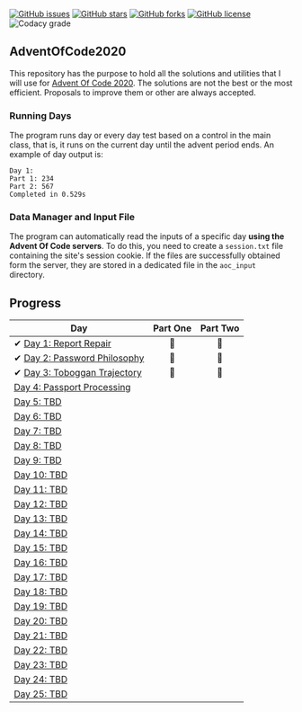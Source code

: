 [![GitHub issues](https://img.shields.io/github/issues/asarro99/AdventOfCode2020?style=flat-square)](https://github.com/asarro99/AdventOfCode2020/issues)
[![GitHub stars](https://img.shields.io/github/stars/asarro99/AdventOfCode2020?style=flat-square)](https://github.com/asarro99/AdventOfCode2020/stargazers)
[![GitHub forks](https://img.shields.io/github/forks/asarro99/AdventOfCode2020?style=flat-square)](https://github.com/asarro99/AdventOfCode2020/network)
[![GitHub license](https://img.shields.io/github/license/asarro99/AdventOfCode2020?style=flat-square)](https://github.com/asarro99/AdventOfCode2020/blob/master/LICENSE)
![Codacy grade](https://img.shields.io/codacy/grade/c4b1577655854d16aa5177fb8600c116?logo=codacy&style=flat-square)

## AdventOfCode2020

This repository has the purpose to hold all the solutions and utilities that I will use
for [Advent Of Code 2020](https://adventofcode.com/2020). The solutions are not the best or the most efficient.
Proposals to improve them or other are always accepted.

### Running Days

The program runs day or every day test based on a control in the main class, that is, it runs on the current day until
the advent period ends. An example of day output is:

```text
Day 1:
Part 1: 234
Part 2: 567
Completed in 0.529s
```

### Data Manager and Input File

The program can automatically read the inputs of a specific day **using the Advent Of Code servers**. To do this, you
need to create a `session.txt` file containing the site's session cookie. If the files are successfully obtained form
the server, they are stored in a dedicated file in the `aoc_input` directory.

## Progress

| Day  | Part One | Part Two | 
|---|:---:|:---:|
| ✔ [Day 1: Report Repair]()| 🌟 | 🌟 |
| ✔ [Day 2: Password Philosophy]()| 🌟 | 🌟 |
| ✔ [Day 3: Toboggan Trajectory]()| 🌟 | 🌟 |
| [Day 4: Passport Processing]()| | |
| [Day 5: TBD]()| | |
| [Day 6: TBD]()| | |
| [Day 7: TBD]()| | |
| [Day 8: TBD]()| | |
| [Day 9: TBD]()| | |
| [Day 10: TBD]()| | |
| [Day 11: TBD]()| | |
| [Day 12: TBD]()| | |
| [Day 13: TBD]()| | |
| [Day 14: TBD]()| | |
| [Day 15: TBD]()| | |
| [Day 16: TBD]()| | |
| [Day 17: TBD]()| | |
| [Day 18: TBD]()| | |
| [Day 19: TBD]()| | |
| [Day 20: TBD]()| | |
| [Day 21: TBD]()| | |
| [Day 22: TBD]()| | |
| [Day 23: TBD]()| | |
| [Day 24: TBD]()| | |
| [Day 25: TBD]()| | |